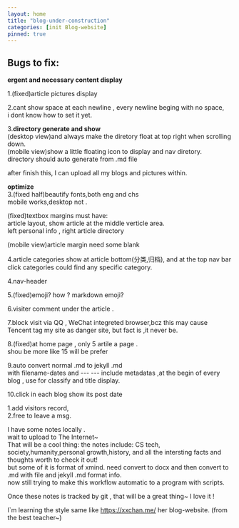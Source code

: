 ```yaml
---
layout: home
title: "blog-under-construction"
categories: [init Blog-website]
pinned: true
---
```


## Bugs to fix:

**ergent and necessary content display**

1.(fixed)article pictures display

2.cant show space at each newline , every newline beging with no space,  
i dont know how to set it yet.

3.**directory generate and show**  
(desktop view)and always make the diretory float at top right when scrolling down.  
(mobile view)show a little floating icon to display and nav diretory.  
directory should auto generate from .md file

after finish this, I can upload all my blogs and pictures within.

**optimize**  
3.(fixed half)beautify fonts,both eng and chs  
mobile works,desktop not .

(fixed)textbox margins must have:  
article layout, show article at the middle verticle area.  
left personal info , right article directory

(mobile view)article margin need some blank

4.article categories show at article bottom(分类,归档), and at the top nav bar click categories could find any specific category.

4.nav-header

5.(fixed)emoji? how ? markdown emoji?

6.visiter comment under the article .

7.block visit via QQ , WeChat integreted browser,bcz this may cause Tencent tag my site as danger site, but fact is ,it never be.

8.(fixed)at home page , only 5 artile a page .  
shou be more like 15 will be prefer

9.auto convert normal .md to jekyll .md  
with filename-dates and --- --- include metadatas ,at the begin of every blog , use for classify and title display.

10.click in each blog show its post date

1.add visitors record,  
2.free to leave a msg.

I have some notes locally .  
 wait to upload to The Internet~  
That will be a cool thing:
the notes include:
CS tech, society,humanity,personal growth,history, and all the intersting facts and thoughts worth to check it out!  
but some of it is format of xmind. need convert to docx and then convert to .md with file and jekyll .md format info.  
now still trying to make this workflow automatic to a program with scripts.

Once these notes is tracked by git , that will be a great thing~ I love it !

I\`m learning the style same like https://xxchan.me/ her blog-website. (from the best teacher~)
